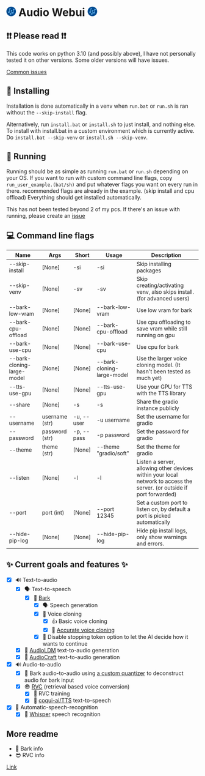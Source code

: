 # <img alt="logo" height="25" src="assets/logo.png" width="25"/> Audio Webui <img alt="logo" height="25" src="assets/logo.png" width="25"/>

## ❗❗ Please read ❗❗
This code works on python 3.10 (and possibly above), I have not personally tested it on other versions. Some older versions will have issues.

[Common issues](readme/common_issues.md)

## 🔽 Installing
Installation is done automatically in a venv when `run.bat` or `run.sh` is ran without the `--skip-install` flag.

Alternatively, run `install.bat` or `install.sh` to just install, and nothing else. To install with install.bat in a custom environment which is currently active. Do `install.bat --skip-venv` or `install.sh --skip-venv`.

## 🏃‍ Running
Running should be as simple as running `run.bat` or `run.sh` depending on your OS.
If you want to run with custom command line flags, copy `run_user_example.(bat/sh)` and put whatever flags you want on every run in there. recommended flags are already in the example. (skip install and cpu offload)
Everything should get installed automatically.

This has not been tested beyond 2 of my pcs.
If there's an issue with running, please create an [issue](https://github.com/gitmylo/audio-webui/issues)

## 💻 Command line flags

| Name                       | Args           | Short      | Usage                      | Description                                                                                                            |
|----------------------------|----------------|------------|----------------------------|------------------------------------------------------------------------------------------------------------------------|
| --skip-install             | [None]         | -si        | -si                        | Skip installing packages                                                                                               |
| --skip-venv                | [None]         | -sv        | -sv                        | Skip creating/activating venv, also skips install. (for advanced users)                                                |
| --bark-low-vram            | [None]         | [None]     | --bark-low-vram            | Use low vram for bark                                                                                                  |
| --bark-cpu-offload         | [None]         | [None]     | --bark-cpu-offload         | Use cpu offloading to save vram while still running on gpu                                                             |
| --bark-use-cpu             | [None]         | [None]     | --bark-use-cpu             | Use cpu for bark                                                                                                       |
| --bark-cloning-large-model | [None]         | [None]     | --bark-cloning-large-model | Use the larger voice cloning model. (It hasn't been tested as much yet)                                                |
| --tts-use-gpu              | [None]         | [None]     | --tts-use-gpu              | Use your GPU for TTS with the TTS library                                                                              |
| --share                    | [None]         | -s         | -s                         | Share the gradio instance publicly                                                                                     |
| --username                 | username (str) | -u, --user | -u username                | Set the username for gradio                                                                                            |
| --password                 | password (str) | -p, --pass | -p password                | Set the password for gradio                                                                                            |
| --theme                    | theme (str)    | [None]     | --theme "gradio/soft"      | Set the theme for gradio                                                                                               |
| --listen                   | [None]         | -l         | -l                         | Listen a server, allowing other devices within your local network to access the server. (or outside if port forwarded) |
| --port                     | port (int)     | [None]     | --port 12345               | Set a custom port to listen on, by default a port is picked automatically                                              |
| --hide-pip-log             | [None]         | [None]     | --hide-pip-log             | Hide pip install logs, only show warnings and errors.                                                                  |


## ✨ Current goals and features ✨
* [x] 🔊 Text-to-audio
  * [x] 🗣 Text-to-speech
    * [x] 🐶 [Bark](https://github.com/suno-ai/bark)
      * [x] 🗣 Speech generation
      * [x] 🧬 Voice cloning
        * [x] 👍 Basic voice cloning
        * [x] 🧬 [Accurate voice cloning](https://github.com/gitmylo/bark-voice-cloning-HuBERT-quantizer)
      * [x] 🤣 Disable stopping token option to let the AI decide how it wants to continue
  * [x] 🎵 [AudioLDM](https://github.com/haoheliu/AudioLDM) text-to-audio generation
  * [x] 🎵 [AudioCraft](https://github.com/facebookresearch/audiocraft) text-to-audio generation
* [x] 🔊 Audio-to-audio
  * [x] 🐶 Bark audio-to-audio using [a custom quantizer](https://github.com/gitmylo/bark-voice-cloning-HuBERT-quantizer) to deconstruct audio for bark input
  * [x] 😎 [RVC](https://github.com/RVC-Project/Retrieval-based-voice-conversion-webui) (retrieval based voice conversion)
    * [x] 🧬 RVC training
    * [x] 🐸 [coqui-ai/TTS](https://github.com/coqui-ai/TTS) text-to-speech
* [x] 🎤 Automatic-speech-recognition
  * [x] 🎤 [Whisper](https://github.com/openai/whisper) speech recognition

## More readme
* 🐶 Bark info
* 😎 RVC info

[Link](readme/readme.md)
